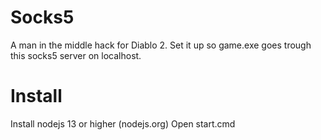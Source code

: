# Socks5

A man in the middle hack for Diablo 2.
Set it up so game.exe goes trough this socks5 server on localhost.

# Install

Install nodejs 13 or higher (nodejs.org)
Open start.cmd
